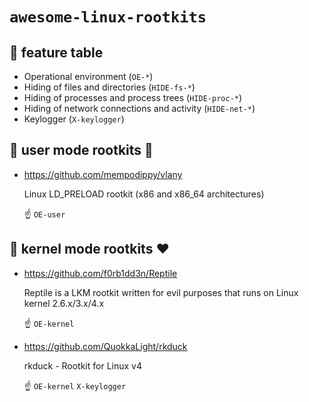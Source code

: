 # `awesome-linux-rootkits`

## :key: feature table

- Operational environment (`OE-*`)
- Hiding of files and directories (`HIDE-fs-*`)
- Hiding of processes and process trees (`HIDE-proc-*`)
- Hiding of network connections and activity (`HIDE-net-*`)
- Keylogger (`X-keylogger`)

## :see_no_evil: user mode rootkits :shit: 

- https://github.com/mempodippy/vlany

  Linux LD_PRELOAD rootkit (x86 and x86_64 architectures)
  
  :point_up: `OE-user`

## :hear_no_evil: kernel mode rootkits :heart:

- https://github.com/f0rb1dd3n/Reptile

  Reptile is a LKM rootkit written for evil purposes that runs on Linux kernel 2.6.x/3.x/4.x

  :point_up: `OE-kernel`

- https://github.com/QuokkaLight/rkduck

  rkduck - Rootkit for Linux v4
  
  :point_up: `OE-kernel` `X-keylogger`
